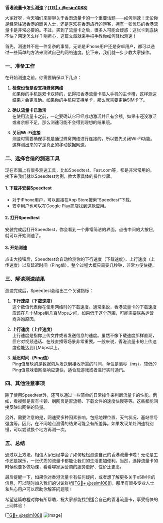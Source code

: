 **香港流量卡怎么测速？[[TG💪+ @esim1088](https://t.me/s/esim1088)]**

大家好呀，今天咱们来聊聊关于香港流量卡的一个重要话题——如何测速！无论你是经常往返香港的商务人士，还是喜欢在香港旅行的游客，拥有一张优质的香港流量卡是非常必要的。不过，买到了流量卡之后，很多人可能会疑惑：这张卡到底快不快？网速怎么样？别担心，这篇文章就来手把手教你如何轻松测速！

首先，测速并不是一件复杂的事情。无论是iPhone用户还是安卓用户，都可以通过一些简单的方法来测试自己的网络速度。接下来，我们就一步步教大家操作。

### 一、准备工作

在开始测速之前，你需要确保以下几点：

1. **检查设备是否支持蜂窝网络**  
   如果你的手机是双卡双待的，记得把香港流量卡插入手机的主卡槽，这样测速结果才会更准确。如果你的手机只支持单卡，那么就需要更换SIM卡了。

2. **确认流量卡已激活**  
   在使用流量卡之前，一定要确认它已经成功激活并且有余额。如果卡还没激活或者余额不足，那么测速可能不会得到理想的结果哦。

3. **关闭Wi-Fi连接**  
   测速时需要确保手机是通过蜂窝网络进行连接的，所以要先关闭Wi-Fi功能。这样测出来的才是真正的移动数据网速。

### 二、选择合适的测速工具

现在市面上有很多测速工具，比如Speedtest、Fast.com等，都是非常常用的。接下来我们就以Speedtest为例，教大家具体的操作步骤。

#### 1. 下载并安装Speedtest
- 对于iPhone用户，可以直接在App Store搜索“Speedtest”下载。
- 安卓用户也可以在Google Play商店找到这款应用。

#### 2. 打开Speedtest
安装完成后打开Speedtest，你会看到一个非常简洁的界面。点击中间的大按钮，就可以开始测速了。

#### 3. 开始测速
点击大按钮后，Speedtest会自动检测你的下行速度（下载速度）、上行速度（上传速度）以及延迟时间（Ping值）。整个过程大概只需要几秒钟，非常方便快捷。

### 三、解读测速结果

测速完成后，Speedtest会给出三个关键指标：

1. **下行速度（下载速度）**  
   这个数值代表你在使用网络时的下载速度。通常来说，香港流量卡的下载速度应该在几十Mbps到几百Mbps之间。如果低于这个范围，可能需要联系运营商咨询原因。

2. **上行速度（上传速度）**  
   上行速度是指你上传文件或者发送信息的速度。虽然不像下载速度那样直观，但它对视频通话、在线直播等场景非常重要。一般来说，香港流量卡的上传速度也能达到几Mbps以上。

3. **延迟时间（Ping值）**  
   Ping值反映的是数据包从发送到接收所需的时间，单位是毫秒（ms）。较低的Ping值意味着网络响应更快，适合玩游戏或者进行实时通讯。

### 四、其他注意事项

除了使用Speedtest外，还可以通过一些简单的日常操作来判断流量卡的性能。例如，看视频是否有卡顿、刷网页是否流畅、下载文件的速度快慢等等。这些都能间接反映出网络的质量。

另外，需要注意的是，网速受多种因素影响，包括地理位置、天气状况、基站信号强度等。因此，在不同地点测得的结果可能会有所差异。如果发现某处网速特别慢，可以尝试换个地方再测一次。

### 五、总结

通过以上方法，相信大家已经学会了如何轻松测速自己的香港流量卡啦！无论是工作还是娱乐，一张优质的流量卡都能让我们的生活更加便利。当然，选择流量卡的时候也要多做功课，看看哪家运营商的服务更好、性价比更高。

最后提醒一下，如果你对香港流量卡有任何疑问，或者想了解更多关于eSIM卡的信息，可以随时加入我们的讨论群组[[TG💪+ @esim1088](https://t.me/s/esim1088)]，那里有很多专业人士和热心用户可以帮助你解答问题哦！

希望这篇教程对你有所帮助，祝大家都能找到适合自己的香港流量卡，享受畅快的上网体验！  

[[TG💪+ @esim1088](https://t.me/s/esim1088) ![Image](https://i.postimg.cc/4NQfJmqS/Snipaste-2025-05-13-00-14-12.png)]